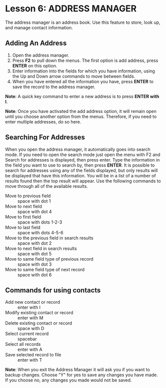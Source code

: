 # Lesson 6: ADDRESS MANAGER

The address manager is an address book. Use this feature to store, look up, and manage contact information.

## Adding An Address

1. Open the address manager.
2. Press **F2** to pull down the menus. The first option is add address,
press **ENTER** on this option.
3. Enter information into the fields for which you have information,
using the Up and Down arrow commands to move between fields.
4. When you have entered all the information you have, press **ENTER**
to save the record to the address manager.

**Note**: A quick key command to enter a new address is to press **ENTER with I**.

**Note**: Once you have activated the add address option, it will remain open until you choose another option from the menus. Therefore, if you need to enter multiple addresses, do so here.

## Searching For Addresses

When you open the address manager, it automatically goes into search mode. If you need to open the search mode just open the menu with F2 and Search for addresses is displayed, then press enter. Type the information in the field you want to use to search by, then press **ENTER**. It is possible to search for addresses using any of the fields displayed, but only results will be displayed that have this information. You will be in a list of a number of results found then the top result will appear. Use the following commands to move through all of the available results.

<dl>
<dt>Move to previous field</dt>
<dd>space with dot 1</dd>
<dt>Move to next field</dt>
<dd>space with dot 4</dd>
<dt>Move to first field</dt>
<dd>space with dots 1-2-3</dd>
<dt>Move to last field</dt>
<dd>space with dots 4-5-6</dd>
<dt>Move to the previous field in search results</dt>
<dd>space with dot 2</dd>
<dt>Move to next field in search results</dt>
<dd>space with dot 5</dd>
<dt>Move to same field type of previous record</dt>
<dd>space with dot 3</dd>
<dt>Move to same field type of next record</dt>
<dd>space with dot 6</dd>
</dl>

## Commands for using contacts

<dl>
<dt>Add new contact or record</dt>
<dd>enter with I</dd>
<dt>Modify existing contact or record</dt>
<dd>enter with M</dd>
<dt>Delete existing contact or record</dt>
<dd>space with D</dd>
<dt>Select current record</dt>
<dd>spacebar</dd>
<dt>Select all records</dt>
<dd>enter with A</dd>
<dt>Save selected record to file</dt>
<dd>enter with T</dd>
</dl>

**Note**: When you exit the Address Manager it will ask you if you want to backup changes. Choose "Y" for yes to save any changes you have made. If you choose no, any changes you made would not be saved.

